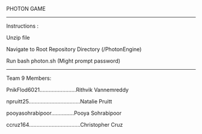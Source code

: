 PHOTON GAME
_________________________________________________________________

Instructions : 

Unzip file

Navigate to Root Repository Directory (/PhotonEngine)

Run bash photon.sh (Might prompt password)
  
__________________________________________________________________

Team 9 Members:

PnikFlod6021........................Rithvik Vannemreddy

npruitt25..................................Natalie Pruitt

pooyasohrabipoor...............Pooya Sohrabipoor

ccruz164..................................Christopher Cruz
